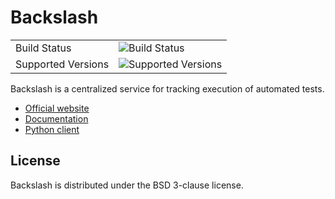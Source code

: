# Backslash

|                       |                                                                                    |
|-----------------------|------------------------------------------------------------------------------------|
| Build Status          | ![Build Status](https://secure.travis-ci.org/getslash/backslash.png?branch=master) |
| Supported Versions    | ![Supported Versions](https://img.shields.io/badge/python-3.6-green.svg)    |

Backslash is a centralized service for tracking execution of automated tests.

* [Official website](https://getslash.github.io/backslash)
* [Documentation](https://backslash.readthedocs.io/en/latest/)
* [Python client](https://github.com/getslash/backslash-python)


## License
Backslash is distributed under the BSD 3-clause license.
